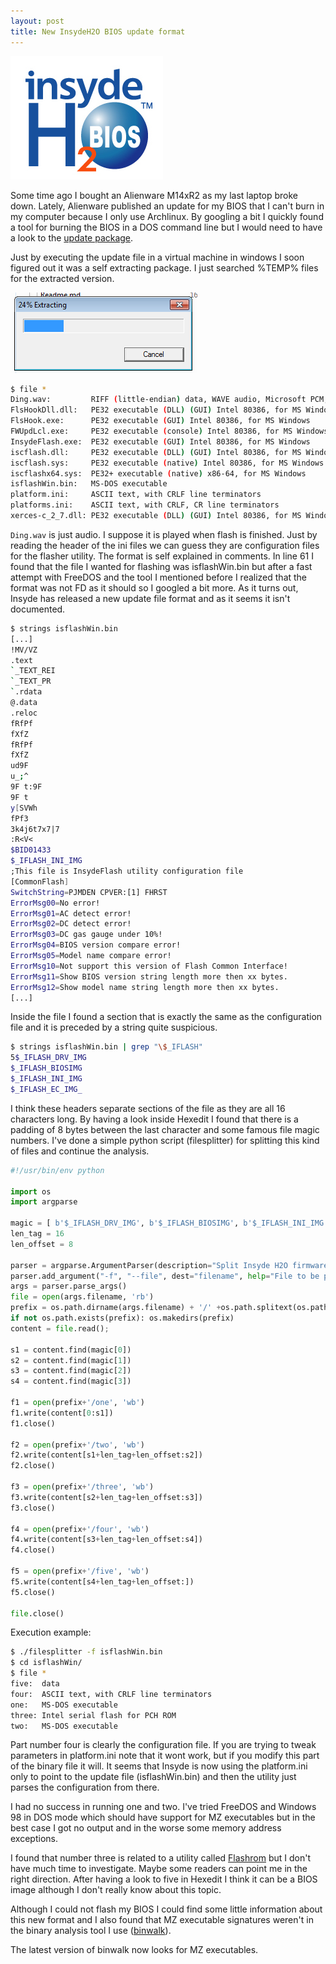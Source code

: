 ```yaml
---
layout: post
title: New InsydeH2O BIOS update format
---
```


![InsydeH2O logo](Insyde_logo.jpg)

Some time ago I bought an Alienware M14xR2 as my last laptop broke down. Lately, Alienware published an update for my BIOS that I can't burn in my computer because I only use Archlinux. By googling a bit I quickly found a tool for burning the BIOS in a DOS command line but I would need to have a look to the [update package](http://www.dell.com/support/drivers/es/es/esdhs1/DriverDetails/Product/alienware-m14x-r2?driverId=6CVT8&osCode=W764&fileId=3210572008&languageCode=es&categoryId=BI).

Just by executing the update file in a virtual machine in windows I soon figured out it was a self extracting package. I just searched %TEMP% files for the extracted version.

![Self extractor](Self_extractor.png)

```bash
$ file *
Ding.wav:         RIFF (little-endian) data, WAVE audio, Microsoft PCM, 16 bit, stereo 44100 Hz
FlsHookDll.dll:   PE32 executable (DLL) (GUI) Intel 80386, for MS Windows
FlsHook.exe:      PE32 executable (GUI) Intel 80386, for MS Windows
FWUpdLcl.exe:     PE32 executable (console) Intel 80386, for MS Windows
InsydeFlash.exe:  PE32 executable (GUI) Intel 80386, for MS Windows
iscflash.dll:     PE32 executable (DLL) (GUI) Intel 80386, for MS Windows
iscflash.sys:     PE32 executable (native) Intel 80386, for MS Windows
iscflashx64.sys:  PE32+ executable (native) x86-64, for MS Windows
isflashWin.bin:   MS-DOS executable
platform.ini:     ASCII text, with CRLF line terminators
platforms.ini:    ASCII text, with CRLF, CR line terminators
xerces-c_2_7.dll: PE32 executable (DLL) (GUI) Intel 80386, for MS Windows
```

`Ding.wav` is just audio. I suppose it is played when flash is finished.
Just by reading the header of the ini files we can guess they are configuration files for the flasher utility. The format is self explained in comments. In line 61 I found that the file I wanted for flashing was isflashWin.bin but after a fast attempt with FreeDOS and the tool I mentioned before I realized that the format was not FD as it should so I googled a bit more. As it turns out, Insyde has released a new update file format and as it seems it isn't documented.

```bash
$ strings isflashWin.bin
[...]
!MV/VZ
.text
`_TEXT_REI
`_TEXT_PR
`.rdata
@.data
.reloc
fRfPf
fXfZ
fRfPf
fXfZ
ud9F
u_;^
9F t:9F
9F t
y[SVWh
fPf3
3k4j6t7x7|7
:R<V<
$BID01433
$_IFLASH_INI_IMG
;This file is InsydeFlash utility configuration file
[CommonFlash]
SwitchString=PJMDEN CPVER:[1] FHRST
ErrorMsg00=No error!
ErrorMsg01=AC detect error!
ErrorMsg02=DC detect error!
ErrorMsg03=DC gas gauge under 10%!
ErrorMsg04=BIOS version compare error!
ErrorMsg05=Model name compare error!
ErrorMsg10=Not support this version of Flash Common Interface!
ErrorMsg11=Show BIOS version string length more then xx bytes.
ErrorMsg12=Show model name string length more then xx bytes.
[...]
```

Inside the file I found a section that is exactly the same as the configuration file and it is preceded by a string quite suspicious.

```bash
$ strings isflashWin.bin | grep "\$_IFLASH"
5$_IFLASH_DRV_IMG
$_IFLASH_BIOSIMG
$_IFLASH_INI_IMG
$_IFLASH_EC_IMG_
```

I think these headers separate sections of the file as they are all 16 characters long. By having a look inside Hexedit I found that there is a padding of 8 bytes between the last character and some famous file magic numbers. I've done a simple python script (filesplitter) for splitting this kind of files and continue the analysis.

```python
#!/usr/bin/env python

import os
import argparse

magic = [ b'$_IFLASH_DRV_IMG', b'$_IFLASH_BIOSIMG', b'$_IFLASH_INI_IMG', b'$_IFLASH_EC_IMG_' ]
len_tag = 16
len_offset = 8

parser = argparse.ArgumentParser(description="Split Insyde H2O firmware files.")
parser.add_argument("-f", "--file", dest="filename", help="File to be processed.", metavar="file")
args = parser.parse_args()
file = open(args.filename, 'rb')
prefix = os.path.dirname(args.filename) + '/' +os.path.splitext(os.path.basename(args.filename))[0]
if not os.path.exists(prefix): os.makedirs(prefix)
content = file.read();

s1 = content.find(magic[0])
s2 = content.find(magic[1])
s3 = content.find(magic[2])
s4 = content.find(magic[3])

f1 = open(prefix+'/one', 'wb')
f1.write(content[0:s1])
f1.close()

f2 = open(prefix+'/two', 'wb')
f2.write(content[s1+len_tag+len_offset:s2])
f2.close()

f3 = open(prefix+'/three', 'wb')
f3.write(content[s2+len_tag+len_offset:s3])
f3.close()

f4 = open(prefix+'/four', 'wb')
f4.write(content[s3+len_tag+len_offset:s4])
f4.close()

f5 = open(prefix+'/five', 'wb')
f5.write(content[s4+len_tag+len_offset:])
f5.close()

file.close()
```

Execution example:

```bash
$ ./filesplitter -f isflashWin.bin
$ cd isflashWin/
$ file *
five:  data
four:  ASCII text, with CRLF line terminators
one:   MS-DOS executable
three: Intel serial flash for PCH ROM
two:   MS-DOS executable
```

Part number four is clearly the configuration file. If you are trying to tweak parameters in platform.ini note that it wont work, but if you modify this part of the binary file it will. It seems that Insyde is now using the platform.ini only to point to the update file (isflashWin.bin) and then the utility just parses the configuration from there.

I had no success in running one and two. I've tried FreeDOS and Windows 98 in DOS mode which should have support for MZ executables but in the best case I got no output and in the worse some memory address exceptions.

I found that number three is related to a utility called [Flashrom](http://flashrom.org/Flashrom) but I don't have much time to investigate. Maybe some readers can point me in the right direction.
After having a look to five in Hexedit I think it can be a BIOS image although I don't really know about this topic.

Although I could not flash my BIOS I could find some little information about this new format and I also found that MZ executable signatures weren't in the binary analysis tool I use ([binwalk](http://binwalk.com/)). 

The latest version of binwalk now looks for MZ executables.
